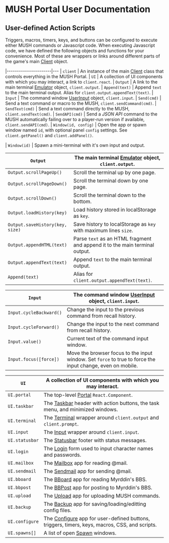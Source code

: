 
# MUSH Portal User Documentation

## <a name="userscripts">User-defined Action Scripts</a>

Triggers, macros, timers, keys, and buttons can be configured to execute
either MUSH commands or Javascript code. When executing Javascript code,
we have defined the following objects and functions for your convenience.
Most of these are wrappers or links around different parts of the game's
main [Client](https://github.com/grapenut/mush-portal/tree/master/docs/CLIENT.md) 
object.

|----------------------|---
| `client`             | An instance of the main [Client]() class that controls everything in the MUSH Portal.
| `UI`                 | A collection of UI components with which you may interact, a link to `client.react`.
| `Output`             | A link to the main terminal [Emulator]() object, `client.output`.
| `Append(text)`       | Append `text` to the main terminal output. Alias for `client.output.appendText(text)`.
| `Input`              | The command window [UserInput]() object, `client.input`.
| `Send(cmd)`          | Send a text command or macro to the MUSH, `client.sendCommand(cmd)`.
| `SendText(cmd)`      | Send a text command directly to the MUSH, `client.sendText(cmd)`.
| `SendAPI(cmd)`       | Send a _JSON API_ command to the MUSH automatically failing over to a player-run version if available, `client.sendAPI(cmd)`.
| `Window(id, config)` | Open the app or spawn window named `id`, with optional panel `config` settings. See `client.getPanel()` and `client.addPanel()`.



| `Window(id)` | Spawn a mini-terminal with it's own input and output.


| `Output`                        | The main terminal [Emulator]() object, `client.output`.
|---------------------------------|---------------------
| `Output.scrollPageUp()`         | Scroll the terminal up by one page.
| `Output.scrollPageDown()`       | Scroll the terminal down by one page.
| `Output.scrollDown()`           | Scroll the terminal down to the bottom.
| `Output.loadHistory(key)`       | Load history stored in localStorage as `key`.
| `Output.saveHistory(key, size)` | Save history to localStorage as `key` with maximum lines `size`.
| `Output.appendHTML(text)`       | Parse `text` as an HTML fragment and append it to the main terminal output.
| `Output.appendText(text)`       | Append `text` to the main terminal output.
| `Append(text)`                  | Alias for `client.output.appendText(text)`.

| `Input`                 | The command window [UserInput]() object, `client.input`.
|-------------------------|--------------------
| `Input.cycleBackward()` | Change the input to the previous command from recall history.
| `Input.cycleForward()`  | Change the input to the next command from recall history.
| `Input.value()`         | Current text of the command input window.
| `Input.focus([force])`  | Move the browser focus to the input window. Set `force` to true to force the input change, even on mobile.

| `UI`           | A collection of UI components with which you may interact.
|----------------|-------------------
| `UI.portal`    | The top-level [Portal]() `React.Component`.
| `UI.taskbar`   | The [Taskbar]() header with action buttons, the task menu, and minimized windows.
| `UI.terminal`  | The [Terminal]() wrapper around `client.output` and `client.prompt`.
| `UI.input`     | The [Input]() wrapper around `client.input`.
| `UI.statusbar` | The [Statusbar]() footer with status messages.
| `UI.login`     | The [Login]() form used to input character names and passwords.
| `UI.mailbox`   | The [Mailbox]() app for reading @mail.
| `UI.sendmail`  | The [Sendmail]() app for sending @mail.
| `UI.bboard`    | The [BBoard]() app for reading Myrddin's BBS.
| `UI.bbpost`    | The [BBPost]() app for posting to Myrddin's BBS.
| `UI.upload`    | The [Upload]() app for uploading MUSH commands.
| `UI.backup`    | The [Backup]() app for saving/loading/editting config files.
| `UI.configure` | The [Configure]() app for user-defined buttons, triggers, timers, keys, macros, CSS, and scripts.
| `UI.spawns[]`  | A list of open [Spawn]() windows.







